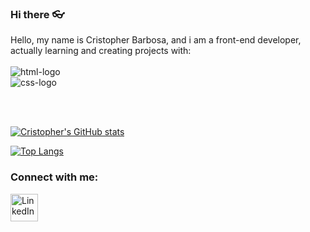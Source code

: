 ### Hi there  :eyeglasses:

Hello, my name is Cristopher Barbosa, and i am a front-end developer, actually learning and creating projects with:
<br>
<br>
   <img src="https://img.shields.io/badge/HTML5-E34F26?style=for-the-badge&logo=html5&logoColor=white" alt="html-logo"/>
   <br>
   <img src="https://img.shields.io/badge/CSS3-1572B6?style=for-the-badge&logo=css3&logoColor=white" alt="css-logo"/>

<br/>
<br/>

[![Cristopher's GitHub stats](https://github-readme-stats.vercel.app/api?username=CristopherBarbosa)](https://github.com/anuraghazra/github-readme-stats)

[![Top Langs](https://github-readme-stats.vercel.app/api/top-langs/?username=CristopherBarbosa)](https://github.com/anuraghazra/github-readme-stats)

### Connect with me:

<a href="https://www.linkedin.com/in/cristopher-barbosa-06b92a1b1/" target="_blank">
<img align="left" alt="LinkedIn" width="44px" src="https://i.pinimg.com/564x/6b/ab/30/6bab3017350ca04c6fa05569672bd31e.jpg" />
</a>
